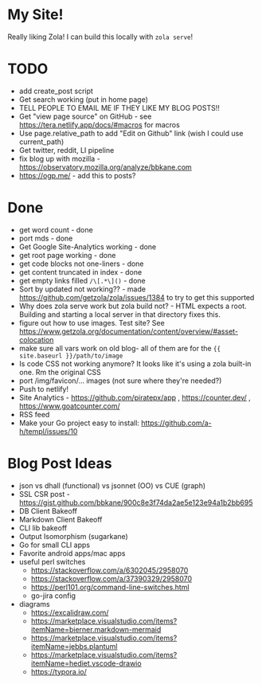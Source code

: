 # My Site!

Really liking Zola! I can build this locally with `zola serve`!

# TODO

- add create_post script
- Get search working (put in home page)
- TELL PEOPLE TO EMAIL ME IF THEY LIKE MY BLOG POSTS!!
- Get "view page source" on GitHub - see https://tera.netlify.app/docs/#macros for macros
- Use page.relative_path to add "Edit on Github" link (wish I could use current_path)
- Get twitter, reddit, LI pipeline
- fix blog up with mozilla - https://observatory.mozilla.org/analyze/bbkane.com
- https://ogp.me/ - add this to posts?

# Done

- get word count - done
- port mds - done
- Get Google Site-Analytics working - done
- get root page working - done
- get code blocks not one-liners - done
- get content truncated in index - done
- get empty links filled `/\[.*\]()` - done
- Sort by updated not working?? - made https://github.com/getzola/zola/issues/1384 to try to get this supported
- Why does zola serve work but zola build not? - HTML expects a root. Building and starting a local server in that directory fixes this.
- figure out how to use images. Test site? See https://www.getzola.org/documentation/content/overview/#asset-colocation
- make sure all vars work on old blog- all of them are for the `{{ site.baseurl }}/path/to/image`
- Is code CSS not working anymore? It looks like it's using a zola built-in one. Rm the original CSS
- port /img/favicon/... images (not sure where they're needed?)
- Push to netlify!
- Site Analytics - https://github.com/piratepx/app , https://counter.dev/ , https://www.goatcounter.com/
- RSS feed
- Make your Go project easy to install: https://github.com/a-h/templ/issues/10

# Blog Post Ideas

- json vs dhall (functional) vs jsonnet (OO) vs CUE (graph)
- SSL CSR post - https://gist.github.com/bbkane/900c8e3f74da2ae5e123e94a1b2bb695
- DB Client Bakeoff
- Markdown Client Bakeoff
- CLI lib bakeoff
- Output Isomorphism (sugarkane)
- Go for small CLI apps
- Favorite android apps/mac apps
- useful perl switches
  - https://stackoverflow.com/a/6302045/2958070
  - https://stackoverflow.com/a/37390329/2958070
  - https://perl101.org/command-line-switches.html
  - go-jira config
- diagrams
  - https://excalidraw.com/
  - https://marketplace.visualstudio.com/items?itemName=bierner.markdown-mermaid
  - https://marketplace.visualstudio.com/items?itemName=jebbs.plantuml
  - https://marketplace.visualstudio.com/items?itemName=hediet.vscode-drawio
  - https://typora.io/
